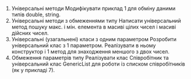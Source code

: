 1. Універсальні методи
Модифікувати приклад 1 для обміну даними типів double, string. 
2. Універсальні методи з обмеженнями типу
Написати універсальний метод пошуку макс. і мін. елемента в масиві цілих чисел і масиві дійсних чисел.
3. Універсальні (узагальнені) класи з одним параметром
Розробити універсальний клас з 1 параметром. Реалізувати в ньому конструктор і 1 метод для знаходження меншого з двох чисел. 
4. Обмеження параметрів типу
Реалізувати клас Співробітник та універсальний клас GenericList <T> для  роботи із списком співробітників (як у прикладі 7).

